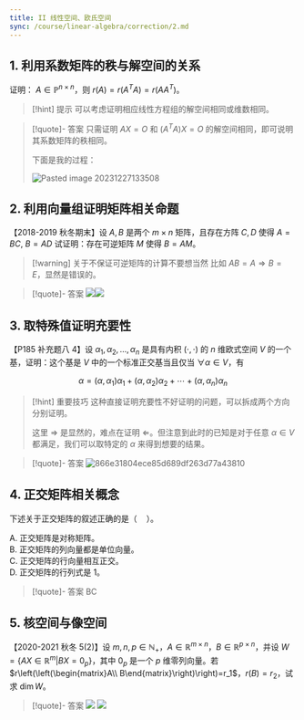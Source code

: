 ```yaml
---
title: II 线性空间、欧氏空间
sync: /course/linear-algebra/correction/2.md
---
```


## 1. 利用系数矩阵的秩与解空间的关系

证明： $A \in \mathbb P^{n \times n}$，则 $r(A) = r(A^T A) = r(A A^T)$。

> [!hint] 提示
> 可以考虑证明相应线性方程组的解空间相同或维数相同。

> [!quote]- 答案
> 只需证明 $AX = O$ 和 $(A^T A) X = O$ 的解空间相同，即可说明其系数矩阵的秩相同。
>
> 下面是我的过程：
>
> ![Pasted image 20231227133508](https://img.memset0.cn/2024/02/08/A3qRYSrY.png)

## 2. 利用向量组证明矩阵相关命题

【2018-2019 秋冬期末】设 $A,B$ 是两个 $m\times n$ 矩阵，且存在方阵 $C,D$ 使得 $A=BC,\ B=AD$ 试证明：存在可逆矩阵 $M$ 使得 $B= AM$。

> [!warning] 关于不保证可逆矩阵的计算不要想当然
> 比如 $A B=A \Rightarrow B=E$，显然是错误的。

> [!quote]- 答案
> ![](https://img.memset0.cn/2024/02/16/HkE7DrYL.png)![](https://img.memset0.cn/2024/02/16/2Jzv0mQg.png)

## 3. 取特殊值证明充要性

【P185 补充题八 4】设 $\alpha_1,\alpha_2,\dots,\alpha_n$ 是具有内积 $(\cdot,\cdot)$ 的 $n$ 维欧式空间 $V$ 的一个基，证明：这个基是 $V$ 中的一个标准正交基当且仅当 $\forall \alpha \in V$，有

$$
\alpha = (\alpha,\alpha_1)\alpha_1 + (\alpha,\alpha_2) \alpha_2+\cdots +(\alpha,\alpha_n)\alpha_n
$$

> [!hint] 重要技巧
> 这种直接证明充要性不好证明的问题，可以拆成两个方向分别证明。
>
> 这里 $\Rightarrow$ 是显然的，难点在证明 $\Leftarrow$。但注意到此时的已知是对于任意 $\alpha \in V$ 都满足，我们可以取特定的 $\alpha$ 来得到想要的结果。

> [!quote]- 答案
> ![866e31804ece85d689df263d77a43810](https://img.memset0.cn/2024/02/08/qx62KvQ0.png)

## 4. 正交矩阵相关概念

下述关于正交矩阵的叙述正确的是（$\quad$）。

A. 正交矩阵是对称矩阵。  
B. 正交矩阵的列向量都是单位向量。  
C. 正交矩阵的行向量相互正交。  
D. 正交矩阵的行列式是 1。

> [!quote]- 答案
> BC

## 5. 核空间与像空间

【2020-2021 秋冬 5(2)】设 $m,n,p \in \mathbb N_+$，$A \in \mathbb R^{m \times n}$，$B \in \mathbb R^{p \times n}$，并设 $W=\{AX\in \mathbb R^m | BX=0_p\}$，其中 $0_p$ 是一个 $p$ 维零列向量。若 $r\left(\left(\begin{matrix}A\\ B\end{matrix}\right)\right)=r_1$，$r(B)=r_2$，试求 $\dim W$。

> [!quote]- 答案
> ![](https://img.memset0.cn/2024/02/16/zmZBQnkt.png) ![](https://img.memset0.cn/2024/02/16/rNgDeMQl.png)
